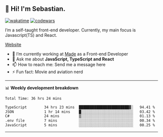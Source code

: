 ## 👋 Hi! I'm Sebastian.

[![wakatime](https://wakatime.com/badge/user/df0036c6-328a-4a39-be9b-e49417ed22a1.svg)](https://wakatime.com/@df0036c6-328a-4a39-be9b-e49417ed22a1)
[![codewars](https://www.codewars.com/users/sebavuye/badges/small)](https://www.codewars.com/users/sebavuye)

I’m a self-taught front-end developer. Currently, my main focus is Javascript(TS) and React.

[Website](https://sebastianvuye.be)

- 🔭 I’m currently working at [Made](https://made.be/) as a Front-end Developer
- 💬 Ask me about **JavaScript, TypeScript and React**
- 📫 How to reach me: Send me a message here
- ⚡ Fun fact: Movie and aviation nerd

-------

📊 **Weekly development breakdown**

<!--START_SECTION:waka-->

```txt
Total Time: 36 hrs 24 mins

TypeScript        34 hrs 23 mins  ███████████████████████▓░   94.41 %
JSON              1 hr 14 mins    █░░░░░░░░░░░░░░░░░░░░░░░░   03.42 %
C#                24 mins         ▒░░░░░░░░░░░░░░░░░░░░░░░░   01.13 %
.env file         7 mins          ░░░░░░░░░░░░░░░░░░░░░░░░░   00.34 %
JavaScript        5 mins          ░░░░░░░░░░░░░░░░░░░░░░░░░   00.25 %
```

<!--END_SECTION:waka-->
-------
